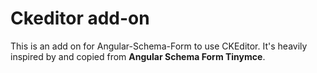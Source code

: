 Ckeditor add-on
=================

This is an add on for Angular-Schema-Form to use CKEditor. It's heavily inspired by and copied from **Angular Schema Form Tinymce**.